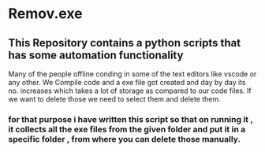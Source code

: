# Remov.exe
## This Repository contains a python scripts that has some automation functionality
Many of the people offline conding in some of the text editors like vscode or any other.
We Compile code and a exe file got created and day by day its no. increases which takes a lot of storage as compared to our code files.
If we want to delete those we need to select them and delete them.
### for that purpose i have written this script so that on running it  , it collects all the exe files from the given folder and put it in a specific folder , from where you can delete those manually.
